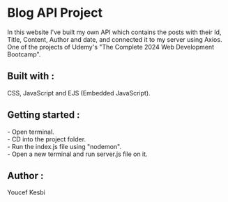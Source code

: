 <h1>Blog API Project</h1>

In this website I've built my own API which contains the posts with their Id, Title, Content, Author and date, and connected it to my server using Axios.<br/>
One of the projects of Udemy's "The Complete 2024 Web Development Bootcamp".

<h2>Built with :</h2>
CSS, JavaScript and EJS (Embedded JavaScript).

<h2>Getting started :</h2>
- Open terminal.<br/>
- CD into the project folder.<br/>
- Run the index.js file using "nodemon".<br/>
- Open a new terminal and run server.js file on it.

<h2>Author :</h2>
Youcef Kesbi
